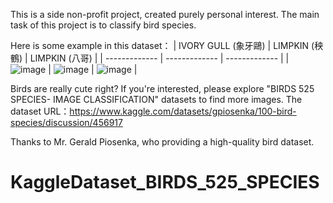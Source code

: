 This is a side non-profit project, created purely personal interest.
The main task of this project is to classify bird species.

Here is some example in this dataset：
| IVORY GULL (象牙鷗) | LIMPKIN (秧鶴) | LIMPKIN (八哥) |
| ------------- | ------------- | ------------- |
| ![image](https://github.com/SHENG-KAI-HUANG/KaggleDataset_BIRDS_525_SPECIES/blob/main/sampleImage/IVORY%20GULL_002.jpg)  | ![image](https://github.com/SHENG-KAI-HUANG/KaggleDataset_BIRDS_525_SPECIES/blob/main/sampleImage/LIMPKIN_003.jpg)   | ![image](https://github.com/SHENG-KAI-HUANG/KaggleDataset_BIRDS_525_SPECIES/blob/main/sampleImage/MYNA_010.jpg)  |

Birds are really cute right? If you're interested, please explore "BIRDS 525 SPECIES- IMAGE CLASSIFICATION" datasets to find more images.
The dataset URL：https://www.kaggle.com/datasets/gpiosenka/100-bird-species/discussion/456917

Thanks to Mr. Gerald Piosenka, who providing a high-quality bird dataset.

# KaggleDataset_BIRDS_525_SPECIES
